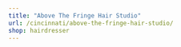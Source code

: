 ```yaml
---
title: "Above The Fringe Hair Studio"
url: /cincinnati/above-the-fringe-hair-studio/
shop: hairdresser
---
```

